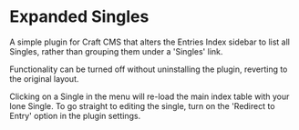 # Expanded Singles

A simple plugin for Craft CMS that alters the Entries Index sidebar to list all Singles, rather than grouping them under a 'Singles' link.

Functionality can be turned off without uninstalling the plugin, reverting to the original layout.

Clicking on a Single in the menu will re-load the main index table with your lone Single. To go straight to editing the single, turn on the 'Redirect to Entry' option in the plugin settings.
